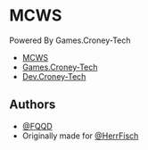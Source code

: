 # MCWS
Powered By Games.Croney-Tech
- [MCWS](https://mcws-games.croney.tech)
- [Games.Croney-Tech](https://games.croney.tech)
- [Dev.Croney-Tech](https://dev.croney.tech)

## Authors

- [@FQQD](https://fqqd.de)
- Originally made for [@HerrFisch](https://www.github.com/HerrFisch)
